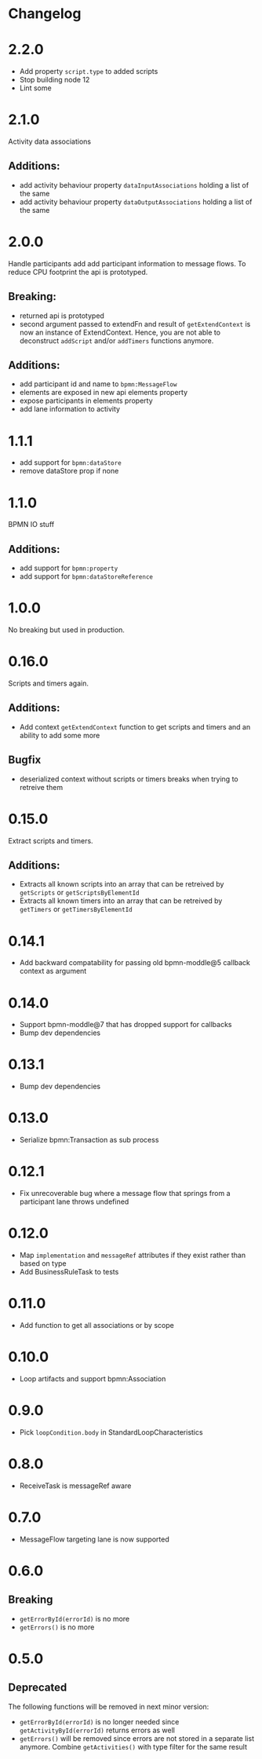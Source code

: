 Changelog
=========

# 2.2.0

- Add property `script.type` to added scripts
- Stop building node 12
- Lint some

# 2.1.0

Activity data associations

## Additions:
- add activity behaviour property `dataInputAssociations` holding a list of the same
- add activity behaviour property `dataOutputAssociations` holding a list of the same

# 2.0.0

Handle participants add add participant information to message flows. To reduce CPU footprint the api is prototyped.

## Breaking:
- returned api is prototyped
- second argument passed to extendFn and result of `getExtendContext` is now an instance of ExtendContext. Hence, you are not able to deconstruct `addScript` and/or `addTimers` functions anymore.

## Additions:
- add participant id and name to `bpmn:MessageFlow`
- elements are exposed in new api elements property
- expose participants in elements property
- add lane information to activity

# 1.1.1

- add support for `bpmn:dataStore`
- remove dataStore prop if none

# 1.1.0

BPMN IO stuff

## Additions:
- add support for `bpmn:property`
- add support for `bpmn:dataStoreReference`

# 1.0.0

No breaking but used in production.

# 0.16.0

Scripts and timers again.

## Additions:
- Add context `getExtendContext` function to get scripts and timers and an ability to add some more

## Bugfix
- deserialized context without scripts or timers breaks when trying to retreive them

# 0.15.0

Extract scripts and timers.

## Additions:
- Extracts all known scripts into an array that can be retreived by `getScripts` or `getScriptsByElementId`
- Extracts all known timers into an array that can be retreived by `getTimers` or `getTimersByElementId`

# 0.14.1

- Add backward compatability for passing old bpmn-moddle@5 callback context as argument

# 0.14.0

- Support bpmn-moddle@7 that has dropped support for callbacks
- Bump dev dependencies

# 0.13.1

- Bump dev dependencies

# 0.13.0

- Serialize bpmn:Transaction as sub process

# 0.12.1

- Fix unrecoverable bug where a message flow that springs from a participant lane throws undefined

# 0.12.0

- Map `implementation` and `messageRef` attributes if they exist rather than based on type
- Add BusinessRuleTask to tests

# 0.11.0

- Add function to get all associations or by scope

# 0.10.0

- Loop artifacts and support bpmn:Association

# 0.9.0

- Pick `loopCondition.body` in StandardLoopCharacteristics

# 0.8.0

- ReceiveTask is messageRef aware

# 0.7.0

- MessageFlow targeting lane is now supported

# 0.6.0

## Breaking
- `getErrorById(errorId)` is no more
- `getErrors()` is no more

# 0.5.0

## Deprecated
The following functions will be removed in next minor version:

- `getErrorById(errorId)` is no longer needed since `getActivityById(errorId)` returns errors as well
- `getErrors()` will be removed since errors are not stored in a separate list anymore. Combine `getActivities()` with type filter for the same result
